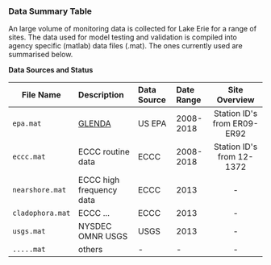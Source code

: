 
### Data Summary Table
An large volume of monitoring data is collected for Lake Erie for a range of sites. The data used for model testing and validation is compiled into agency specific (matlab) data files (.mat). The ones currently used are summarised below.


**Data Sources and Status**


| File Name | Description | Data Source | Date Range | Site Overview |
| ---------------- |:----------|:-----------|:-----------|:-----------:|
| `epa.mat` | [GLENDA](https://cdx.epa.gov) | US EPA | 2008-2018 | Station ID's from ER09-ER92 |
| `eccc.mat` | ECCC routine data | ECCC | 2008-2018 | Station ID's from 12-1372 |
| `nearshore.mat` | ECCC high frequency data | ECCC | 2013 |- |
| `cladophora.mat` | ECCC ...| ECCC | 2013 |- |
| `usgs.mat` | NYSDEC OMNR USGS| USGS | 2013 |- |
| `.....mat` | others | - |- |- |

